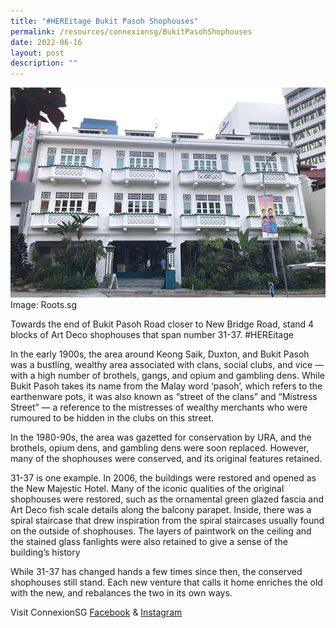 ```yaml
---
title: "#HEREitage Bukit Pasoh Shophouses"
permalink: /resources/connexionsg/BukitPasohShophouses
date: 2022-06-16
layout: post
description: ""
---
```

![](/images/connexionsg/2022/Bukit%20Pasoh%20Shophouses.jpg)
Image: Roots.sg

Towards the end of Bukit Pasoh Road closer to New Bridge Road, stand 4 blocks of Art Deco shophouses that span number 31-37. #HEREitage

In the early 1900s, the area around Keong Saik, Duxton, and Bukit Pasoh was a bustling, wealthy area associated with clans, social clubs, and vice — with a high number of brothels, gangs, and opium and gambling dens. While Bukit Pasoh takes its name from the Malay word ‘pasoh’, which refers to the earthenware pots, it was also known as “street of the clans” and “Mistress Street” — a reference to the mistresses of wealthy merchants who were rumoured to be hidden in the clubs on this street.

In the 1980-90s, the area was gazetted for conservation by URA, and the brothels, opium dens, and gambling dens were soon replaced. However, many of the shophouses were conserved, and its original features retained.

31-37 is one example. In 2006, the buildings were restored and opened as the New Majestic Hotel. Many of the iconic qualities of the original shophouses were restored, such as the ornamental green glazed fascia and Art Deco fish scale details along the balcony parapet. Inside, there was a spiral staircase that drew inspiration from the spiral staircases usually found on the outside of shophouses. The layers of paintwork on the ceiling and the stained glass fanlights were also retained to give a sense of the building’s history

While 31-37 has changed hands a few times since then, the conserved shophouses still stand. Each new venture that calls it home enriches the old with the new, and rebalances the two in its own ways.


Visit ConnexionSG [Facebook](https://www.facebook.com/ConnexionSG) & [Instagram](https://www.instagram.com/connexionsg/)

